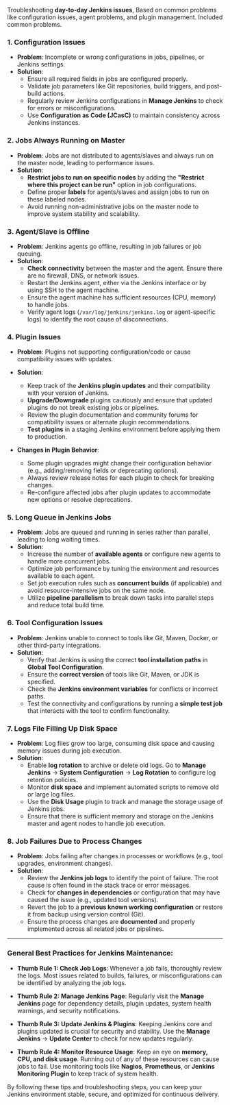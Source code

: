 Troubleshooting **day-to-day Jenkins issues**, Based on common problems like configuration issues, agent problems, and plugin management. Included common problems.

### 1. **Configuration Issues**
   - **Problem**: Incomplete or wrong configurations in jobs, pipelines, or Jenkins settings.
   - **Solution**:
     - Ensure all required fields in jobs are configured properly.
     - Validate job parameters like Git repositories, build triggers, and post-build actions.
     - Regularly review Jenkins configurations in **Manage Jenkins** to check for errors or misconfigurations.
     - Use **Configuration as Code (JCasC)** to maintain consistency across Jenkins instances.


### 2. **Jobs Always Running on Master**
   - **Problem**: Jobs are not distributed to agents/slaves and always run on the master node, leading to performance issues.
   - **Solution**:
     - **Restrict jobs to run on specific nodes** by adding the **"Restrict where this project can be run"** option in job configurations.
     - Define proper **labels** for agents/slaves and assign jobs to run on these labeled nodes.
     - Avoid running non-administrative jobs on the master node to improve system stability and scalability.

### 3. **Agent/Slave is Offline**
   - **Problem**: Jenkins agents go offline, resulting in job failures or job queuing.
   - **Solution**:
     - **Check connectivity** between the master and the agent. Ensure there are no firewall, DNS, or network issues.
     - Restart the Jenkins agent, either via the Jenkins interface or by using SSH to the agent machine.
     - Ensure the agent machine has sufficient resources (CPU, memory) to handle jobs.
     - Verify agent logs (`/var/log/jenkins/jenkins.log` or agent-specific logs) to identify the root cause of disconnections.

### 4. **Plugin Issues**
   - **Problem**: Plugins not supporting configuration/code or cause compatibility issues with updates.
   - **Solution**:
     - Keep track of the **Jenkins plugin updates** and their compatibility with your version of Jenkins.
     - **Upgrade/Downgrade** plugins cautiously and ensure that updated plugins do not break existing jobs or pipelines.
     - Review the plugin documentation and community forums for compatibility issues or alternate plugin recommendations.
     - **Test plugins** in a staging Jenkins environment before applying them to production.

   - **Changes in Plugin Behavior**:
     - Some plugin upgrades might change their configuration behavior (e.g., adding/removing fields or deprecating options).
     - Always review release notes for each plugin to check for breaking changes.
     - Re-configure affected jobs after plugin updates to accommodate new options or resolve deprecations.


### 5. **Long Queue in Jenkins Jobs**
   - **Problem**: Jobs are queued and running in series rather than parallel, leading to long waiting times.
   - **Solution**:
     - Increase the number of **available agents** or configure new agents to handle more concurrent jobs.
     - Optimize job performance by tuning the environment and resources available to each agent.
     - Set job execution rules such as **concurrent builds** (if applicable) and avoid resource-intensive jobs on the same node.
     - Utilize **pipeline parallelism** to break down tasks into parallel steps and reduce total build time.


### 6. **Tool Configuration Issues**
   - **Problem**: Jenkins unable to connect to tools like Git, Maven, Docker, or other third-party integrations.
   - **Solution**:
     - Verify that Jenkins is using the correct **tool installation paths** in **Global Tool Configuration**.
     - Ensure the **correct version** of tools like Git, Maven, or JDK is specified.
     - Check the **Jenkins environment variables** for conflicts or incorrect paths.
     - Test the connectivity and configurations by running a **simple test job** that interacts with the tool to confirm functionality.

### 7. **Logs File Filling Up Disk Space**
   - **Problem**: Log files grow too large, consuming disk space and causing memory issues during job execution.
   - **Solution**:
     - Enable **log rotation** to archive or delete old logs. Go to **Manage Jenkins** → **System Configuration** → **Log Rotation** to configure log retention policies.
     - Monitor **disk space** and implement automated scripts to remove old or large log files.
     - Use the **Disk Usage** plugin to track and manage the storage usage of Jenkins jobs.
     - Ensure that there is sufficient memory and storage on the Jenkins master and agent nodes to handle job execution.

### 8. **Job Failures Due to Process Changes**
   - **Problem**: Jobs failing after changes in processes or workflows (e.g., tool upgrades, environment changes).
   - **Solution**:
     - Review the **Jenkins job logs** to identify the point of failure. The root cause is often found in the stack trace or error messages.
     - Check for **changes in dependencies** or configuration that may have caused the issue (e.g., updated tool versions).
     - Revert the job to a **previous known working configuration** or restore it from backup using version control (Git).
     - Ensure the process changes are **documented** and properly implemented across all related jobs or pipelines.

---

### General Best Practices for Jenkins Maintenance:

- **Thumb Rule 1: Check Job Logs**: Whenever a job fails, thoroughly review the logs. Most issues related to builds, failures, or misconfigurations can be identified by analyzing the job logs.

- **Thumb Rule 2: Manage Jenkins Page**: Regularly visit the **Manage Jenkins** page for dependency details, plugin updates, system health warnings, and security notifications.


- **Thumb Rule 3: Update Jenkins & Plugins**: Keeping Jenkins core and plugins updated is crucial for security and stability. Use the **Manage Jenkins** → **Update Center** to check for new updates regularly.


- **Thumb Rule 4: Monitor Resource Usage**: Keep an eye on **memory, CPU, and disk usage**. Running out of any of these resources can cause jobs to fail. Use monitoring tools like **Nagios**, **Prometheus**, or **Jenkins Monitoring Plugin** to keep track of system health.

By following these tips and troubleshooting steps, you can keep your Jenkins environment stable, secure, and optimized for continuous delivery.